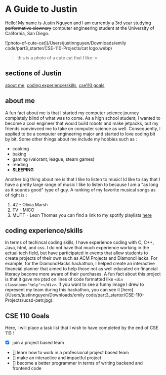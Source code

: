 # A Guide to Justin 
Hello! My name is Justin Nguyen and I am currently a 3rd year studying ~~performative clownery~~ computer engineering student at the University of California, San Diego.

![photo-of-cute-cat](/Users/justinnguyen/Downloads/emily code/part3_starter/CSE-110-Projects/cat logo.webp)
> this is a photo of a cute cat that I like :>


## sections of Justin
[about me](about-me), [coding experience/skills](coding-experience/skills), [cse110 goals](CSE-110-Goals)

## about me 
A fun fact about me is that I started my computer science journey completely blind of what was to come. As a high school student, I wanted to become a cool engineer that would build robots and make jetpacks, but my friends convinvced me to take on computer science as well. Consequently, I applied to be a computer engineering major and started to love coding bit by bit. Some other things about me include my hobbies such as :
* cooking
* baking
* gaming (valorant, league, steam games)
* reading
* **SLEEPING**

Another big thing about me is that I like to listen to music! Id like to say that I have a pretty large range of music I like to listen to because I am a "as long as it sounds good" type of guy. A ranking of my favorite musical songs as of right is :
1. 42 - Olivia Marsh
2. TV - MICO
3. MUTT - Leon Thomas
you can find a link to my spotify playlists [here](https://open.spotify.com/user/yzzj99egx2gf5twvij6xsq4ja?si=65caad5ab4744d83)

## coding experience/skills 
In terms of techincal coding skills, I have experience coding with C, C++, Java, html, and css. I do not have that much experience working in the actual tech field, but have participated in events that allow students to create projects of their own such as ACM Projects and DiamondHacks. For example, for the DiamondHacks hackathon, I helped create an interactive financial planner that aimed to help those not as well educated on financial literacy become more aware of their purchases. A fun fact about this project is that it gave me ptsd on lines of code formatted like `<div classname="help"></div>`. If you want to see a funny image I drew to represent my team during this hackathon, you can see it [here](/Users/justinnguyen/Downloads/emily code/part3_starter/CSE-110-Projects/ucsd-petr.jpg). 

## CSE 110 Goals
Here, I will place a task list that I wish to have completed by the end of CSE 110 ! 
- [x] join a project based team 
- [] learn how to work in a professional project based team
- [] make an interactice and impactful project
- [] become a better programmer in terms of writing backend and frontend code
